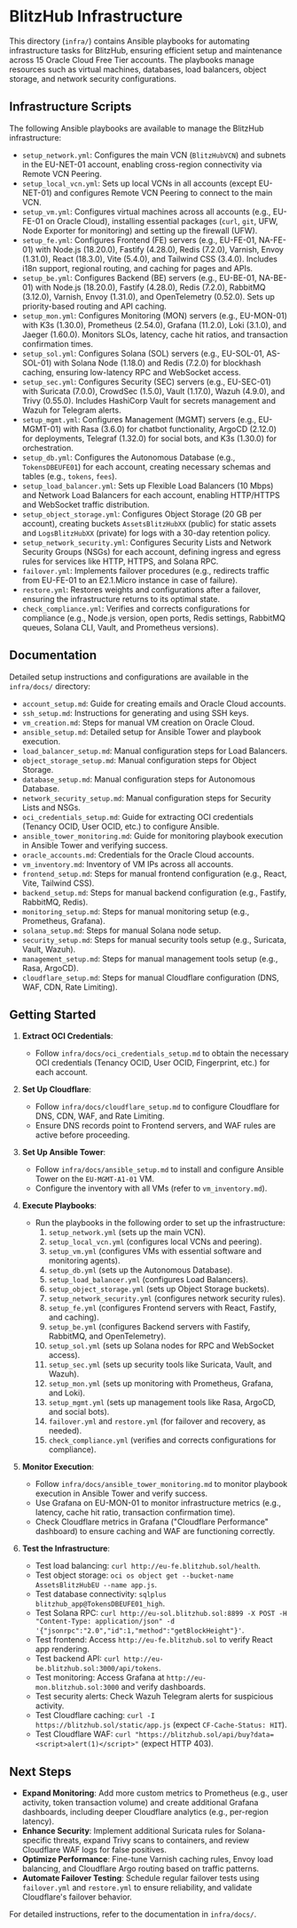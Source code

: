 # BlitzHub Infrastructure

This directory (`infra/`) contains Ansible playbooks for automating infrastructure tasks for BlitzHub, ensuring efficient setup and maintenance across 15 Oracle Cloud Free Tier accounts. The playbooks manage resources such as virtual machines, databases, load balancers, object storage, and network security configurations.

## Infrastructure Scripts

The following Ansible playbooks are available to manage the BlitzHub infrastructure:

- `setup_network.yml`: Configures the main VCN (`BlitzHubVCN`) and subnets in the EU-NET-01 account, enabling cross-region connectivity via Remote VCN Peering.
- `setup_local_vcn.yml`: Sets up local VCNs in all accounts (except EU-NET-01) and configures Remote VCN Peering to connect to the main VCN.
- `setup_vm.yml`: Configures virtual machines across all accounts (e.g., EU-FE-01 on Oracle Cloud), installing essential packages (`curl`, `git`, UFW, Node Exporter for monitoring) and setting up the firewall (UFW).
- `setup_fe.yml`: Configures Frontend (FE) servers (e.g., EU-FE-01, NA-FE-01) with Node.js (18.20.0), Fastify (4.28.0), Redis (7.2.0), Varnish, Envoy (1.31.0), React (18.3.0), Vite (5.4.0), and Tailwind CSS (3.4.0). Includes i18n support, regional routing, and caching for pages and APIs.
- `setup_be.yml`: Configures Backend (BE) servers (e.g., EU-BE-01, NA-BE-01) with Node.js (18.20.0), Fastify (4.28.0), Redis (7.2.0), RabbitMQ (3.12.0), Varnish, Envoy (1.31.0), and OpenTelemetry (0.52.0). Sets up priority-based routing and API caching.
- `setup_mon.yml`: Configures Monitoring (MON) servers (e.g., EU-MON-01) with K3s (1.30.0), Prometheus (2.54.0), Grafana (11.2.0), Loki (3.1.0), and Jaeger (1.60.0). Monitors SLOs, latency, cache hit ratios, and transaction confirmation times.
- `setup_sol.yml`: Configures Solana (SOL) servers (e.g., EU-SOL-01, AS-SOL-01) with Solana Node (1.18.0) and Redis (7.2.0) for blockhash caching, ensuring low-latency RPC and WebSocket access.
- `setup_sec.yml`: Configures Security (SEC) servers (e.g., EU-SEC-01) with Suricata (7.0.0), CrowdSec (1.5.0), Vault (1.17.0), Wazuh (4.9.0), and Trivy (0.55.0). Includes HashiCorp Vault for secrets management and Wazuh for Telegram alerts.
- `setup_mgmt.yml`: Configures Management (MGMT) servers (e.g., EU-MGMT-01) with Rasa (3.6.0) for chatbot functionality, ArgoCD (2.12.0) for deployments, Telegraf (1.32.0) for social bots, and K3s (1.30.0) for orchestration.
- `setup_db.yml`: Configures the Autonomous Database (e.g., `TokensDBEUFE01`) for each account, creating necessary schemas and tables (e.g., `tokens`, `fees`).
- `setup_load_balancer.yml`: Sets up Flexible Load Balancers (10 Mbps) and Network Load Balancers for each account, enabling HTTP/HTTPS and WebSocket traffic distribution.
- `setup_object_storage.yml`: Configures Object Storage (20 GB per account), creating buckets `AssetsBlitzHubXX` (public) for static assets and `LogsBlitzHubXX` (private) for logs with a 30-day retention policy.
- `setup_network_security.yml`: Configures Security Lists and Network Security Groups (NSGs) for each account, defining ingress and egress rules for services like HTTP, HTTPS, and Solana RPC.
- `failover.yml`: Implements failover procedures (e.g., redirects traffic from EU-FE-01 to an E2.1.Micro instance in case of failure).
- `restore.yml`: Restores weights and configurations after a failover, ensuring the infrastructure returns to its optimal state.
- `check_compliance.yml`: Verifies and corrects configurations for compliance (e.g., Node.js version, open ports, Redis settings, RabbitMQ queues, Solana CLI, Vault, and Prometheus versions).

## Documentation

Detailed setup instructions and configurations are available in the `infra/docs/` directory:

- `account_setup.md`: Guide for creating emails and Oracle Cloud accounts.
- `ssh_setup.md`: Instructions for generating and using SSH keys.
- `vm_creation.md`: Steps for manual VM creation on Oracle Cloud.
- `ansible_setup.md`: Detailed setup for Ansible Tower and playbook execution.
- `load_balancer_setup.md`: Manual configuration steps for Load Balancers.
- `object_storage_setup.md`: Manual configuration steps for Object Storage.
- `database_setup.md`: Manual configuration steps for Autonomous Database.
- `network_security_setup.md`: Manual configuration steps for Security Lists and NSGs.
- `oci_credentials_setup.md`: Guide for extracting OCI credentials (Tenancy OCID, User OCID, etc.) to configure Ansible.
- `ansible_tower_monitoring.md`: Guide for monitoring playbook execution in Ansible Tower and verifying success.
- `oracle_accounts.md`: Credentials for the Oracle Cloud accounts.
- `vm_inventory.md`: Inventory of VM IPs across all accounts.
- `frontend_setup.md`: Steps for manual frontend configuration (e.g., React, Vite, Tailwind CSS).
- `backend_setup.md`: Steps for manual backend configuration (e.g., Fastify, RabbitMQ, Redis).
- `monitoring_setup.md`: Steps for manual monitoring setup (e.g., Prometheus, Grafana).
- `solana_setup.md`: Steps for manual Solana node setup.
- `security_setup.md`: Steps for manual security tools setup (e.g., Suricata, Vault, Wazuh).
- `management_setup.md`: Steps for manual management tools setup (e.g., Rasa, ArgoCD).
- `cloudflare_setup.md`: Steps for manual Cloudflare configuration (DNS, WAF, CDN, Rate Limiting).

## Getting Started

1. **Extract OCI Credentials**:
   - Follow `infra/docs/oci_credentials_setup.md` to obtain the necessary OCI credentials (Tenancy OCID, User OCID, Fingerprint, etc.) for each account.

2. **Set Up Cloudflare**:
   - Follow `infra/docs/cloudflare_setup.md` to configure Cloudflare for DNS, CDN, WAF, and Rate Limiting.
   - Ensure DNS records point to Frontend servers, and WAF rules are active before proceeding.

3. **Set Up Ansible Tower**:
   - Follow `infra/docs/ansible_setup.md` to install and configure Ansible Tower on the `EU-MGMT-A1-01` VM.
   - Configure the inventory with all VMs (refer to `vm_inventory.md`).

4. **Execute Playbooks**:
   - Run the playbooks in the following order to set up the infrastructure:
     1. `setup_network.yml` (sets up the main VCN).
     2. `setup_local_vcn.yml` (configures local VCNs and peering).
     3. `setup_vm.yml` (configures VMs with essential software and monitoring agents).
     4. `setup_db.yml` (sets up the Autonomous Database).
     5. `setup_load_balancer.yml` (configures Load Balancers).
     6. `setup_object_storage.yml` (sets up Object Storage buckets).
     7. `setup_network_security.yml` (configures network security rules).
     8. `setup_fe.yml` (configures Frontend servers with React, Fastify, and caching).
     9. `setup_be.yml` (configures Backend servers with Fastify, RabbitMQ, and OpenTelemetry).
     10. `setup_sol.yml` (sets up Solana nodes for RPC and WebSocket access).
     11. `setup_sec.yml` (sets up security tools like Suricata, Vault, and Wazuh).
     12. `setup_mon.yml` (sets up monitoring with Prometheus, Grafana, and Loki).
     13. `setup_mgmt.yml` (sets up management tools like Rasa, ArgoCD, and social bots).
     14. `failover.yml` and `restore.yml` (for failover and recovery, as needed).
     15. `check_compliance.yml` (verifies and corrects configurations for compliance).

5. **Monitor Execution**:
   - Follow `infra/docs/ansible_tower_monitoring.md` to monitor playbook execution in Ansible Tower and verify success.
   - Use Grafana on EU-MON-01 to monitor infrastructure metrics (e.g., latency, cache hit ratio, transaction confirmation time).
   - Check Cloudflare metrics in Grafana ("Cloudflare Performance" dashboard) to ensure caching and WAF are functioning correctly.

6. **Test the Infrastructure**:
   - Test load balancing: `curl http://eu-fe.blitzhub.sol/health`.
   - Test object storage: `oci os object get --bucket-name AssetsBlitzHubEU --name app.js`.
   - Test database connectivity: `sqlplus blitzhub_app@TokensDBEUFE01_high`.
   - Test Solana RPC: `curl http://eu-sol.blitzhub.sol:8899 -X POST -H "Content-Type: application/json" -d '{"jsonrpc":"2.0","id":1,"method":"getBlockHeight"}'`.
   - Test frontend: Access `http://eu-fe.blitzhub.sol` to verify React app rendering.
   - Test backend API: `curl http://eu-be.blitzhub.sol:3000/api/tokens`.
   - Test monitoring: Access Grafana at `http://eu-mon.blitzhub.sol:3000` and verify dashboards.
   - Test security alerts: Check Wazuh Telegram alerts for suspicious activity.
   - Test Cloudflare caching: `curl -I https://blitzhub.sol/static/app.js` (expect `CF-Cache-Status: HIT`).
   - Test Cloudflare WAF: `curl "https://blitzhub.sol/api/buy?data=<script>alert(1)</script>"` (expect HTTP 403).

## Next Steps

- **Expand Monitoring**: Add more custom metrics to Prometheus (e.g., user activity, token transaction volume) and create additional Grafana dashboards, including deeper Cloudflare analytics (e.g., per-region latency).
- **Enhance Security**: Implement additional Suricata rules for Solana-specific threats, expand Trivy scans to containers, and review Cloudflare WAF logs for false positives.
- **Optimize Performance**: Fine-tune Varnish caching rules, Envoy load balancing, and Cloudflare Argo routing based on traffic patterns.
- **Automate Failover Testing**: Schedule regular failover tests using `failover.yml` and `restore.yml` to ensure reliability, and validate Cloudflare's failover behavior.

For detailed instructions, refer to the documentation in `infra/docs/`.
